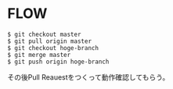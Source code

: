 # FLOW
```
$ git checkout master
$ git pull origin master
$ git checkout hoge-branch
$ git merge master
$ git push origin hoge-branch
```
その後Pull Reauestをつくって動作確認してもらう。

